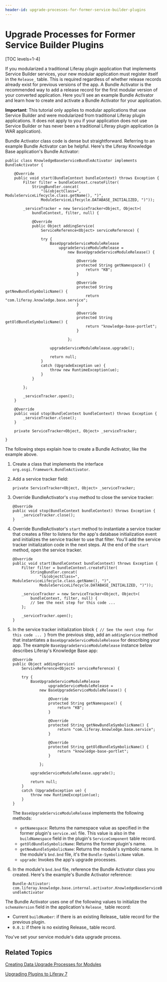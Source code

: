 ```yaml
---
header-id: upgrade-processes-for-former-service-builder-plugins
---
```


# Upgrade Processes for Former Service Builder Plugins

[TOC levels=1-4]

If you modularized a traditional Liferay plugin application that implements
Service Builder services, your new modular application must register itself in
the `Release_` table. This is required regardless of whether release
records already exist for previous versions of the app. A Bundle Activator is
the recommended way to add a release record for the first modular version of
your converted application. Here you'll see an example Bundle Activator and
learn how to create and activate a Bundle Activator for your application. 

**Important**: This tutorial only applies to modular applications that use
Service Builder and were modularized from traditional Liferay plugin
applications.  It does not apply to you if your application does not use Service
Builder or has never been a traditional Liferay plugin application (a WAR
application). 

Bundle Activator class code is dense but straightforward. Referring to an
example Bundle Activator can be helpful. Here's the Liferay Knowledge Base
application's Bundle Activator:

    public class KnowledgeBaseServiceBundleActivator implements BundleActivator {

    	@Override
    	public void start(BundleContext bundleContext) throws Exception {
    		Filter filter = bundleContext.createFilter(
    			StringBundler.concat(
    				"(&(objectClass=", ModuleServiceLifecycle.class.getName(), ")",
    				ModuleServiceLifecycle.DATABASE_INITIALIZED, ")"));

    		_serviceTracker = new ServiceTracker<Object, Object>(
    			bundleContext, filter, null) {

    			@Override
    			public Object addingService(
    				ServiceReference<Object> serviceReference) {

    				try {
    					BaseUpgradeServiceModuleRelease
    						upgradeServiceModuleRelease =
    							new BaseUpgradeServiceModuleRelease() {

    								@Override
    								protected String getNamespace() {
    									return "KB";
    								}

    								@Override
    								protected String getNewBundleSymbolicName() {
    									return "com.liferay.knowledge.base.service";
    								}

    								@Override
    								protected String getOldBundleSymbolicName() {
    									return "knowledge-base-portlet";
    								}

    							};

    					upgradeServiceModuleRelease.upgrade();

    					return null;
    				}
    				catch (UpgradeException ue) {
    					throw new RuntimeException(ue);
    				}
    			}

    		};

    		_serviceTracker.open();
    	}

    	@Override
    	public void stop(BundleContext bundleContext) throws Exception {
    		_serviceTracker.close();
    	}

    	private ServiceTracker<Object, Object> _serviceTracker;

    }

The following steps explain how to create a Bundle Activator, like the example
above.

1.  Create a class that implements the interface
    `org.osgi.framework.BundleActivator`.

3.  Add a service tracker field:

    `private ServiceTracker<Object, Object> _serviceTracker;`

2.  Override BundleActivator's `stop` method to close the service tracker:

        @Override
        public void stop(BundleContext bundleContext) throws Exception {
            _serviceTracker.close();
        }

3.  Override BundleActivator's `start` method to instantiate a service
    tracker that creates a filter to listens for the app's database
    initialization event and  initializes the service tracker to use that
    filter. You'll add the service tracker initialization code in the next
    steps. At the end of the `start` method, open the service tracker. 

        @Override
        public void start(BundleContext bundleContext) throws Exception {
            Filter filter = bundleContext.createFilter(
                StringBundler.concat(
                    "(&(objectClass=", ModuleServiceLifecycle.class.getName(), ")",
                    ModuleServiceLifecycle.DATABASE_INITIALIZED, ")"));

            _serviceTracker = new ServiceTracker<Object, Object>(
                bundleContext, filter, null) {
                // See the next step for this code ...
            };
     
            _serviceTracker.open();
        }

5.  In the service tracker initialization block `{ // See the next step for this
    code ... }` from the previous step, add an `addingService` method that
    instantiates a `BaseUpgradeServiceModuleRelease` for describing your app.
    The example `BaseUpgradeServiceModuleRelease` instance below describes
    Liferay's Knowledge Base app: 

        @Override
        public Object addingService(
            ServiceReference<Object> serviceReference) {

            try {
                BaseUpgradeServiceModuleRelease
                        upgradeServiceModuleRelease =
                    new BaseUpgradeServiceModuleRelease() {

                        @Override
                        protected String getNamespace() {
                            return "KB";
                        }

                        @Override
                        protected String getNewBundleSymbolicName() {
                            return "com.liferay.knowledge.base.service";
                        }

                        @Override
                        protected String getOldBundleSymbolicName() {
                            return "knowledge-base-portlet";
                        }

                    };

                upgradeServiceModuleRelease.upgrade();

                return null;
            }
            catch (UpgradeException ue) {
                throw new RuntimeException(ue);
            }
        }

    The `BaseUpgradeServiceModuleRelease` implements the following methods:

    -   `getNamespace`: Returns the namespace value as specified in the former
        plugin's `service.xml` file. This value is also in the `buildNamespace`
        field in the plugin's `ServiceComponent` table record. 
    -   `getOldBundleSymbolicName`: Returns the former plugin's name.
    -   `getNewBundleSymbolicName`: Returns the module's symbolic name. In the 
        module's `bnd.bnd` file, it's the `Bundle-SymbolicName` value.
    -   `upgrade`: Invokes the app's upgrade processes. 

6.  In the module's `bnd.bnd` file, reference the Bundle Activator class you
    created. Here's the example's Bundle Activator reference:

    `Bundle-Activator: com.liferay.knowledge.base.internal.activator.KnowledgeBaseServiceBundleActivator`

The Bundle Activator uses one of the following values to initialize the
`schemaVersion` field in the application's `Release_` table record: 

-   Current `buildNumber`: if there is an existing Release_ table record for the
    previous plugin.
-   `0.0.1`: if there is no existing Release_ table record.

You've set your service module's data upgrade process. 

## Related Topics

[Creating Data Upgrade Processes for Modules](/docs/7-0/tutorials/-/knowledge_base/t/creating-an-upgrade-process-for-your-app)

[Upgrading Plugins to Liferay 7](/docs/7-0/tutorials/-/knowledge_base/t/upgrading-plugins-to-liferay-7)
